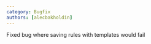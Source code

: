 ```yaml
---
category: Bugfix
authors: [alecbakholdin]
---
```


Fixed bug where saving rules with templates would fail
